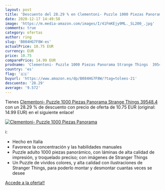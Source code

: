 ```yaml
---
layout: post
title: 'Descuento del 28.29 % en Clementoni- Puzzle 1000 Piezas Panorama '
date: 2020-12-17 14:49:58
image: 'https://m.media-amazon.com/images/I/41FmKEjy9ML._SL200_.jpg'
comments: true
category: ofertas
author: ring
slug: 'B084HG7F8W-es'
actualPrice: 10.75 EUR
currency: EUR
price: 10.75
comparePrice: 14.99 EUR
prodname: 'Clementoni- Puzzle 1000 Piezas Panorama Strange Things  39548.4 '
country: 'es'
flag: '🇪🇸'
buyurl: 'https://www.amazon.es/dp/B084HG7F8W/?tag=tolees-21'
descuento: '28.29'
average: '9.572'
---
```


Tienes [Clementoni- Puzzle 1000 Piezas Panorama Strange Things  39548.4 ](https://www.amazon.es/dp/B084HG7F8W/?tag=tolees-21) con un 28.29 % de descuento con precio de oferta de 10.75 EUR (original: 14.99 EUR) en el siguiente enlace!

[![Clementoni- Puzzle 1000 Piezas Panorama ](https://m.media-amazon.com/images/I/41FmKEjy9ML._SL200_.jpg)](https://www.amazon.es/dp/B084HG7F8W/?tag=tolees-21)

ℹ️:

- Hecho en Italia
- Favorece la concentración y las habilidades manuales
- Puzzle adulto 1000 piezas panorámico, con láminas de alta calidad de impresión, y troquelado preciso; con imágenes de Stranger Things
- Un Puzzle de vívidos colores, y alta calidad con ilustraciones de Stranger Things, para poderlo montar y desmontar cuantas veces se desee

[Accede a la oferta!!](https://www.amazon.es/dp/B084HG7F8W/?tag=tolees-21)
